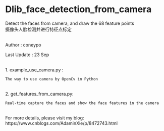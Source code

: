 # Dlib_face_detection_from_camera
Detect the faces from camera, and draw the 68 feature points 
</br>
摄像头人脸检测并进行特征点标定

</br>
Author : coneypo

Last Update : 23 Sep

</br>
1. example_use_camera.py : 
	
	The way to use camera by OpenCv in Python 
</br>
2. get_features_from_camera.py: 
	
	Real-time capture the faces and show the face features in the camera	
</br>
For more details, please visit my blog: https://www.cnblogs.com/AdaminXie/p/8472743.html
